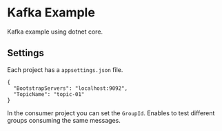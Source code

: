 # Kafka Example 

Kafka example using dotnet core. 

## Settings

Each project has a `appsettings.json` file.

```
{
  "BootstrapServers": "localhost:9092",
  "TopicName": "topic-01"
}
```

In the consumer project you can set the `GroupId`. Enables to test different groups consuming the same messages.
